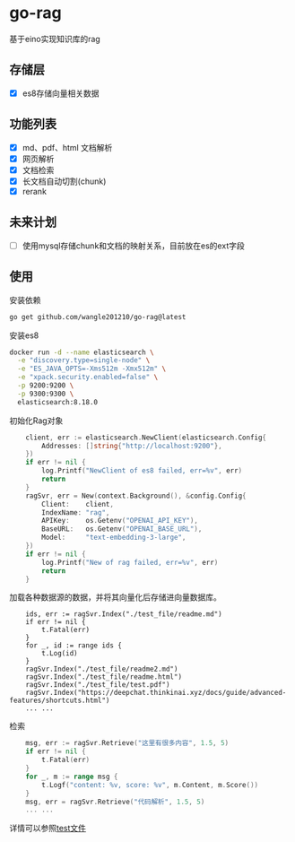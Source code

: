 # go-rag
基于eino实现知识库的rag

## 存储层
- [x] es8存储向量相关数据

## 功能列表
- [x] md、pdf、html 文档解析
- [x] 网页解析
- [x] 文档检索
- [x] 长文档自动切割(chunk)
- [x] rerank

## 未来计划
- [ ] 使用mysql存储chunk和文档的映射关系，目前放在es的ext字段

## 使用
安装依赖
```bash
go get github.com/wangle201210/go-rag@latest
```
安装es8
```bash
docker run -d --name elasticsearch \
  -e "discovery.type=single-node" \
  -e "ES_JAVA_OPTS=-Xms512m -Xmx512m" \
  -e "xpack.security.enabled=false" \
  -p 9200:9200 \
  -p 9300:9300 \
  elasticsearch:8.18.0
```
初始化Rag对象
```go
    client, err := elasticsearch.NewClient(elasticsearch.Config{
		Addresses: []string{"http://localhost:9200"},
	})
	if err != nil {
		log.Printf("NewClient of es8 failed, err=%v", err)
		return
	}
	ragSvr, err = New(context.Background(), &config.Config{
		Client:    client,
		IndexName: "rag",
		APIKey:    os.Getenv("OPENAI_API_KEY"),
		BaseURL:   os.Getenv("OPENAI_BASE_URL"),
		Model:     "text-embedding-3-large",
	})
	if err != nil {
		log.Printf("New of rag failed, err=%v", err)
		return
	}
```
加载各种数据源的数据，并将其向量化后存储进向量数据库。
```golang
    ids, err := ragSvr.Index("./test_file/readme.md")
    if err != nil {
        t.Fatal(err)
    }
    for _, id := range ids {
        t.Log(id)
    }
    ragSvr.Index("./test_file/readme2.md")
    ragSvr.Index("./test_file/readme.html")
    ragSvr.Index("./test_file/test.pdf")
    ragSvr.Index("https://deepchat.thinkinai.xyz/docs/guide/advanced-features/shortcuts.html")
    ... ...
```
检索
```go
    msg, err := ragSvr.Retrieve("这里有很多内容", 1.5, 5)
    if err != nil {
        t.Fatal(err)
    }
    for _, m := range msg {
        t.Logf("content: %v, score: %v", m.Content, m.Score())
    }
    msg, err = ragSvr.Retrieve("代码解析", 1.5, 5)
    ... ...
```
详情可以参照[test文件](./rag_test.go)
